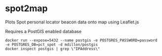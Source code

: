 spot2map
========

Plots Spot personal locator beacon data onto map using Leaflet.js

Requires a PostGIS enabled database

	docker run --expose=5432 --name postgis -e POSTGRES_PASSWORD=password -e POSTGRES_DB=pct_spot -d mdillon/postgis	
	docker inspect postgis | grep \"IPAddress\"
